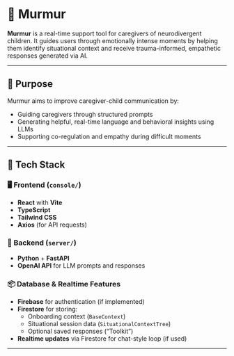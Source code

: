 # 🫧 Murmur

**Murmur** is a real-time support tool for caregivers of neurodivergent children. It guides users through emotionally intense moments by helping them identify situational context and receive trauma-informed, empathetic responses generated via AI.

---

## 🧠 Purpose

Murmur aims to improve caregiver-child communication by:
- Guiding caregivers through structured prompts
- Generating helpful, real-time language and behavioral insights using LLMs
- Supporting co-regulation and empathy during difficult moments

---

## 🧱 Tech Stack

### 🖥️ Frontend (`console/`)
- **React** with **Vite**
- **TypeScript**
- **Tailwind CSS**
- **Axios** (for API requests)

### 🔧 Backend (`server/`)
- **Python** + **FastAPI**
- **OpenAI API** for LLM prompts and responses

### 📦 Database & Realtime Features
- **Firebase** for authentication (if implemented)
- **Firestore** for storing:
  - Onboarding context (`BaseContext`)
  - Situational session data (`SituationalContextTree`)
  - Optional saved responses (“Toolkit”)
- **Realtime updates** via Firestore for chat-style loop (if used)

---
